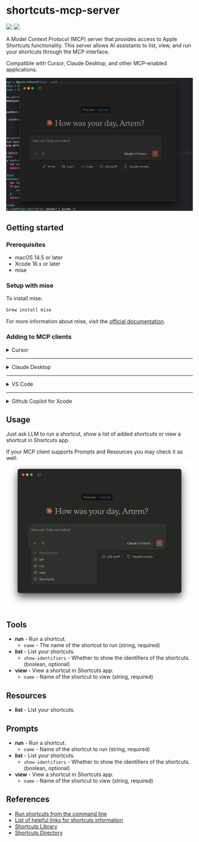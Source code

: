 # shortcuts-mcp-server

[![](https://img.shields.io/endpoint?url=https%3A%2F%2Fswiftpackageindex.com%2Fapi%2Fpackages%2Fartemnovichkov%2Fshortcuts-mcp-server%2Fbadge%3Ftype%3Dswift-versions)](https://swiftpackageindex.com/artemnovichkov/shortcuts-mcp-server)
[![](https://img.shields.io/endpoint?url=https%3A%2F%2Fswiftpackageindex.com%2Fapi%2Fpackages%2Fartemnovichkov%2Fshortcuts-mcp-server%2Fbadge%3Ftype%3Dplatforms)](https://swiftpackageindex.com/artemnovichkov/shortcuts-mcp-server)

A Model Context Protocol (MCP) server that provides access to Apple Shortcuts functionality. This server allows AI assistants to list, view, and run your shortcuts through the MCP interface.

Compatible with Cursor, Claude Desktop, and other MCP-enabled applications.

![Shortcuts MCP Server Preview](.github/preview.gif)

## Getting started

### Prerequisites

- macOS 14.5 or later
- Xcode 16.x or later
- mise

### Setup with mise

To install mise:
```bash
brew install mise
```

For more information about mise, visit the [official documentation](https://mise.jdx.dev/).

### Adding to MCP clients

<details>
<summary>Cursor</summary>

For project cofiguration, update `.cursor/mcp.json` file in your project directory. To use across all projects, create a `~/.cursor/mcp.json` file in your home directory.

```json
{
  "mcpServers": {
    "shortcuts-mcp-server": {
      "command": "mise",
      "args": [
        "x",
        "ubi:artemnovichkov/shortcuts-mcp-server@latest",
        "--",
        "shortcuts-mcp-server"
      ]
    }
  }
}
```

Don't forget to replace the path to the executable.

[Read more](https://docs.cursor.com/context/model-context-protocol)

</details>

---

<details>
<summary>Claude Desktop</summary>

1. Open Settings -> Developer -> Edit Config
2. Open the config file at `~/Library/Application Support/Claude/claude_desktop_config.json` and update to:

```json
{
  "mcpServers": {
    "shortcuts-mcp-server": {
      "command": "mise",
      "args": [
        "x",
        "ubi:artemnovichkov/shortcuts-mcp-server@latest",
        "--",
        "shortcuts-mcp-server"
      ]
    }
  }
}
```

Don't forget to replace the path to the executable.

3. Restart Claude Desktop.

[Read more](https://modelcontextprotocol.io/quickstart/user)

</details>

---

<details>
<summary>VS Code</summary>

[![Install in VS Code](https://img.shields.io/badge/VS_Code-Install_Server-0098FF?style=flat-square&logo=visualstudiocode&logoColor=white)](https://insiders.vscode.dev/redirect/mcp/install?name=shortcuts-mcp-server&config=%7B%22command%22%3A%22mise%22%2C%22args%22%3A%5B%22x%22%2C%22spm%3Aartemnovichkov%2Fshortcuts-mcp-server%40latest%22%2C%22--%22%2C%22shortcuts-mcp-server%22%5D%7D)

For manual installation, add the following JSON block to your User Settings (JSON) file in VS Code. You can do this by pressing `Ctrl + Shift + P` and typing `Preferences: Open User Settings (JSON)`.

```json
"mcp": {
    "servers": {
        "shortcuts-mcp-server": {
            "command": "mise",
                "args": [
                    "x",
                    "ubi:artemnovichkov/shortcuts-mcp-server@latest",
                    "--",
                    "shortcuts-mcp-server"
                ]
        }
    }
}
```

Don't forget to replace the path to the executable.

[Read more](https://code.visualstudio.com/docs/copilot/chat/mcp-servers)

</details>

---

<details>
<summary>Github Copilot for Xcode</summary>
  
Open Settings -> MCP -> Edit Config and update to:

```json
{
    "servers": {
        "shortcuts-mcp-server": {
            "command": "mise",
            "args": [
                "x",
                "ubi:artemnovichkov/shortcuts-mcp-server@latest",
                "--",
                "shortcuts-mcp-server"
            ]
        }
    }
}
```

Don't forget to replace the path to the executable.

</details>

## Usage

Just ask LLM to run a shortcut, show a list of added shortcuts or view a shortcut in Shortcuts app. 

If your MCP client supports Prompts and Resources you may check it as well:
![Prompts and resources](.github/prompts-and-resources.png)

## Tools

- **run** - Run a shortcut.
    - `name` - The name of the shortcut to run (string, required)
- **list** - List your shortcuts.
    - `show-identifiers` - Whether to show the identifiers of the shortcuts. (boolean, optional)
- **view** - View a shortcut in Shortcuts app.
    - `name` - Name of the shortcut to view (string, required)
    
## Resources

- **list** - List your shortcuts.

## Prompts

- **run** - Run a shortcut.
    - `name` - Name of the shortcut to run (string, required)
- **list** - List your shortcuts.
    - `show-identifiers` - Whether to show the identifiers of the shortcuts. (boolean, optional)
- **view** - View a shortcut in Shortcuts app.
    - `name` - Name of the shortcut to view (string, required)

## References

- [Run shortcuts from the command line](https://support.apple.com/en-kz/guide/shortcuts-mac/apd455c82f02/mac)
- [List of helpful links for shortcuts information](https://www.reddit.com/r/shortcuts/comments/gzjgbr/list_of_helpful_links_for_shortcuts_information/)
- [Shortcuts Library](https://matthewcassinelli.com/sirishortcuts/library/)
- [Shortcuts Directory](https://shortcuts.directory)
